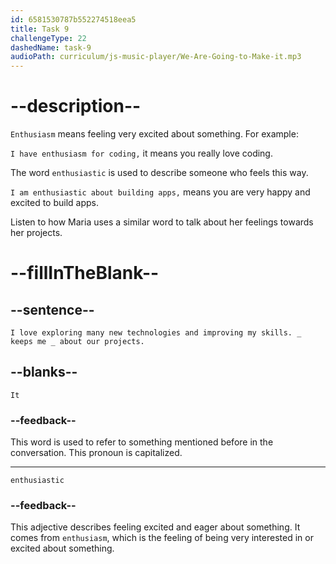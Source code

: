 ```yaml
---
id: 6581530787b552274518eea5
title: Task 9
challengeType: 22
dashedName: task-9
audioPath: curriculum/js-music-player/We-Are-Going-to-Make-it.mp3
---
```


<!--
AUDIO REFERENCE: 
Maria: I love exploring many new technologies and improving my skills. It keeps me enthusiastic about our projects.
-->

# --description--

`Enthusiasm` means feeling very excited about something. For example:

`I have enthusiasm for coding,` it means you really love coding. 

The word `enthusiastic` is used to describe someone who feels this way. 

`I am enthusiastic about building apps,` means you are very happy and excited to build apps. 

Listen to how Maria uses a similar word to talk about her feelings towards her projects.


# --fillInTheBlank--

## --sentence--

`I love exploring many new technologies and improving my skills. _ keeps me _ about our projects.`

## --blanks--

`It`

### --feedback--

This word is used to refer to something mentioned before in the conversation. This pronoun is capitalized.

---

`enthusiastic`

### --feedback--

This adjective describes feeling excited and eager about something. It comes from `enthusiasm`, which is the feeling of being very interested in or excited about something.
